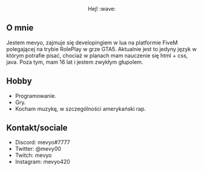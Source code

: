 
<p align="center"> 
  Hej! :wave:
</p>

## O mnie

Jestem mevyo, zajmuje się developingiem w lua na platformie FiveM polegającej na trybie RolePlay w grze GTA5. Aktualnie jest to jedyny język w którym potrafie pisać, chociaż w planach mam nauczenie się html + css, java. Poza tym, mam 16 lat i jestem zwykłym głupolem.

## Hobby

- Programowanie.
- Gry.
- Kocham muzykę, w szczególności amerykański rap.

## Kontakt/sociale

- Discord: mevyo#7777
- Twitter: @mevy00
- Twitch: mevyo
- Instagram: mevyo420
